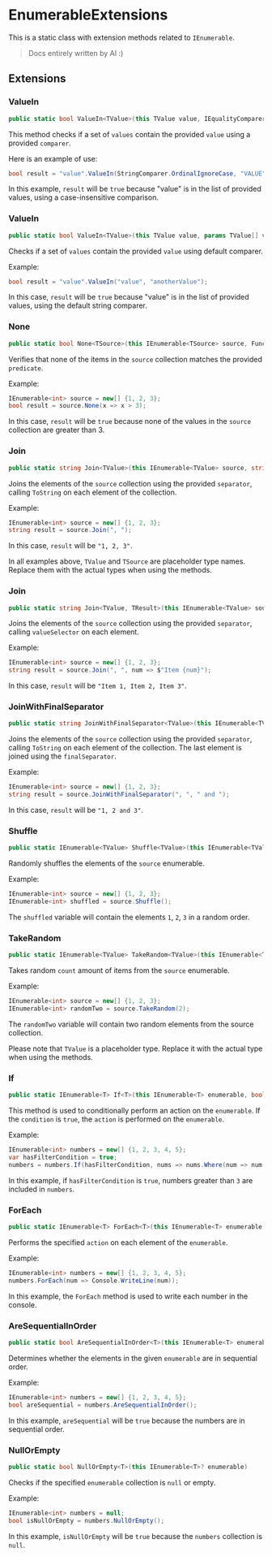 # EnumerableExtensions

This is a static class with extension methods related to `IEnumerable`.

> Docs entirely written by AI :)

## Extensions

### ValueIn

```csharp
public static bool ValueIn<TValue>(this TValue value, IEqualityComparer<TValue>? comparer, params TValue[] values)
```

This method checks if a set of `values` contain the provided `value` using a provided `comparer`.

Here is an example of use:

```csharp
bool result = "value".ValueIn(StringComparer.OrdinalIgnoreCase, "VALUE");
```

In this example, `result` will be `true` because "value" is in the list of provided values, using a case-insensitive
comparison.

### ValueIn

```csharp
public static bool ValueIn<TValue>(this TValue value, params TValue[] values)
```

Checks if a set of `values` contain the provided `value` using default comparer.

Example:

```csharp
bool result = "value".ValueIn("value", "anotherValue");
```

In this case, `result` will be `true` because "value" is in the list of provided values, using the default string
comparer.

### None

```csharp
public static bool None<TSource>(this IEnumerable<TSource> source, Func<TSource, bool> predicate)
```

Verifies that none of the items in the `source` collection matches the provided `predicate`.

Example:

```csharp
IEnumerable<int> source = new[] {1, 2, 3};
bool result = source.None(x => x > 3);
```

In this case, `result` will be `true` because none of the values in the `source` collection are greater than 3.

### Join

```csharp
public static string Join<TValue>(this IEnumerable<TValue> source, string separator)
```

Joins the elements of the `source` collection using the provided `separator`, calling `ToString` on each element of the
collection.

Example:

```csharp
IEnumerable<int> source = new[] {1, 2, 3};
string result = source.Join(", ");
```

In this case, `result` will be `"1, 2, 3"`.

In all examples above, `TValue` and `TSource` are placeholder type names. Replace them with the actual types when using
the methods.

### Join

```csharp
public static string Join<TValue, TResult>(this IEnumerable<TValue> source, string separator, Func<TValue, TResult> valueSelector)
```

Joins the elements of the `source` collection using the provided `separator`, calling `valueSelector` on each element.

Example:

```csharp
IEnumerable<int> source = new[] {1, 2, 3};
string result = source.Join(", ", num => $"Item {num}");
```

In this case, `result` will be `"Item 1, Item 2, Item 3"`.

### JoinWithFinalSeparator

```csharp
public static string JoinWithFinalSeparator<TValue>(this IEnumerable<TValue> source, string separator, string finalSeparator)
```

Joins the elements of the `source` collection using the provided `separator`, calling `ToString` on each element of the
collection. The last element is joined using the `finalSeparator`.

Example:

```csharp
IEnumerable<int> source = new[] {1, 2, 3};
string result = source.JoinWithFinalSeparator(", ", " and ");
```

In this case, `result` will be `"1, 2 and 3"`.

### Shuffle

```csharp
public static IEnumerable<TValue> Shuffle<TValue>(this IEnumerable<TValue> source)
```

Randomly shuffles the elements of the `source` enumerable.

Example:

```csharp
IEnumerable<int> source = new[] {1, 2, 3};
IEnumerable<int> shuffled = source.Shuffle();
```

The `shuffled` variable will contain the elements `1`, `2`, `3` in a random order.

### TakeRandom

```csharp
public static IEnumerable<TValue> TakeRandom<TValue>(this IEnumerable<TValue> source, int count)
```

Takes random `count` amount of items from the `source` enumerable.

Example:

```csharp
IEnumerable<int> source = new[] {1, 2, 3};
IEnumerable<int> randomTwo = source.TakeRandom(2);
```

The `randomTwo` variable will contain two random elements from the source collection.

Please note that `TValue` is a placeholder type. Replace it with the actual type when using the methods.

### If

```csharp
public static IEnumerable<T> If<T>(this IEnumerable<T> enumerable, bool condition, Func<IEnumerable<T>, IEnumerable<T>> action)
```

This method is used to conditionally perform an action on the `enumerable`. If the `condition` is `true`, the `action`
is performed on the `enumerable`.

Example:

```csharp
IEnumerable<int> numbers = new[] {1, 2, 3, 4, 5};
var hasFilterCondition = true;
numbers = numbers.If(hasFilterCondition, nums => nums.Where(num => num > 3));
```

In this example, if `hasFilterCondition` is `true`, numbers greater than `3` are included in `numbers`.

### ForEach

```csharp
public static IEnumerable<T> ForEach<T>(this IEnumerable<T> enumerable, Action<T> action)
```

Performs the specified `action` on each element of the `enumerable`.

Example:

```csharp
IEnumerable<int> numbers = new[] {1, 2, 3, 4, 5};
numbers.ForEach(num => Console.WriteLine(num));
```

In this example, the `ForEach` method is used to write each number in the console.

### AreSequentialInOrder

```csharp
public static bool AreSequentialInOrder<T>(this IEnumerable<T> enumerable) where T : struct, IComparable, IComparable<T>, IConvertible, IEquatable<T>, IFormattable
```

Determines whether the elements in the given `enumerable` are in sequential order.

Example:

```csharp
IEnumerable<int> numbers = new[] {1, 2, 3, 4, 5};
bool areSequential = numbers.AreSequentialInOrder();
```

In this example, `areSequential` will be `true` because the numbers are in sequential order.

### NullOrEmpty

```csharp
public static bool NullOrEmpty<T>(this IEnumerable<T>? enumerable)
```

Checks if the specified `enumerable` collection is `null` or empty.

Example:

```csharp
IEnumerable<int> numbers = null;
bool isNullOrEmpty = numbers.NullOrEmpty();  
```

In this example, `isNullOrEmpty` will be `true` because the `numbers` collection is `null`.

